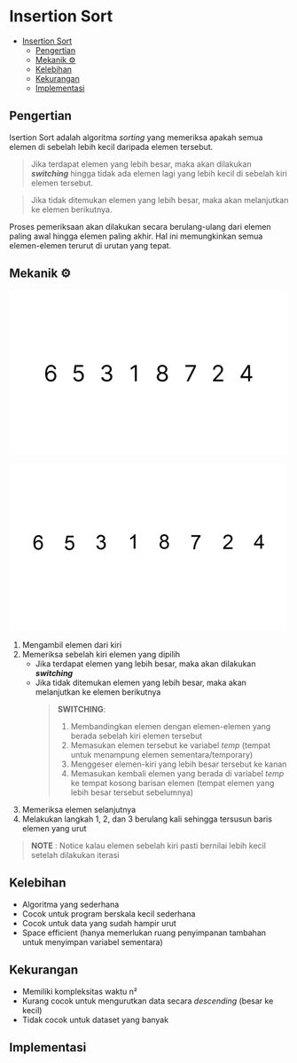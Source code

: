 # Insertion Sort
- [Insertion Sort](#insertion-sort)
  - [Pengertian](#pengertian)
  - [Mekanik ⚙️](#mekanik-️)
  - [Kelebihan](#kelebihan)
  - [Kekurangan](#kekurangan)
  - [Implementasi](#implementasi)

## Pengertian
Isertion Sort adalah algoritma *sorting* yang memeriksa apakah semua elemen di sebelah lebih kecil daripada elemen tersebut.
>Jika terdapat elemen yang lebih besar, maka akan dilakukan ***switching*** hingga tidak ada elemen lagi yang lebih kecil di sebelah kiri elemen tersebut. 

>Jika tidak ditemukan elemen yang lebih besar, maka akan melanjutkan ke elemen berikutnya. 

Proses pemeriksaan akan dilakukan secara berulang-ulang dari elemen paling awal hingga elemen paling akhir. Hal ini memungkinkan semua elemen-elemen terurut di urutan yang tepat.
## Mekanik ⚙️
![Insertion Sort Example](Assets/insertion-sort_example-1.svg)

![Insertion Sort Gif](Assets/insertion-sort.gif)
1. Mengambil elemen dari kiri
2. Memeriksa sebelah kiri elemen yang dipilih
   - Jika terdapat elemen yang lebih besar, maka akan dilakukan ***switching***
   - Jika tidak ditemukan elemen yang lebih besar, maka akan melanjutkan ke elemen berikutnya
        > **SWITCHING**:
        > 1. Membandingkan elemen dengan elemen-elemen yang berada sebelah kiri elemen tersebut
        > 2. Memasukan elemen tersebut ke variabel *temp* (tempat untuk menampung elemen sementara/temporary) 
        > 3. Menggeser elemen-kiri yang lebih besar tersebut ke kanan
        > 4. Memasukan kembali elemen yang berada di variabel *temp* ke tempat kosong barisan elemen (tempat elemen yang lebih besar tersebut sebelumnya)
3. Memeriksa elemen selanjutnya
4. Melakukan langkah 1, 2, dan 3 berulang kali sehingga tersusun baris elemen yang urut
> **NOTE** : Notice kalau elemen sebelah kiri pasti bernilai lebih kecil setelah dilakukan iterasi

## Kelebihan
- Algoritma yang sederhana
- Cocok untuk program berskala kecil sederhana
- Cocok untuk data yang sudah hampir urut
- Space efficient (hanya memerlukan ruang penyimpanan tambahan untuk menyimpan variabel sementara)
  
## Kekurangan
- Memiliki kompleksitas waktu n²
- Kurang cocok untuk mengurutkan data secara *descending* (besar ke kecil)
- Tidak cocok untuk dataset yang banyak
## Implementasi 
```java
```